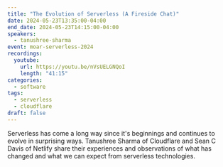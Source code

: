 ```yaml
---
title: "The Evolution of Serverless (A Fireside Chat)"
date: 2024-05-23T13:35:00-04:00
end_date: 2024-05-23T14:15:00-04:00
speakers:
  - tanushree-sharma
event: moar-serverless-2024
recordings:
  youtube:
    url: https://youtu.be/nVsUELGNQoI
    length: "41:15"
categories:
  - software
tags:
  - serverless
  - cloudflare
draft: false
---
```


Serverless has come a long way since it's beginnings and continues to evolve in surprising ways. Tanushree Sharma of Cloudflare and Sean C Davis of Netlify share their experiences and observations of what has changed and what we can expect from serverless technologies.